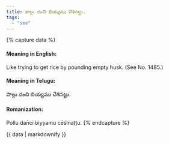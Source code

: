 ```yaml
---
title: పొల్లు దంచి బియ్యము చేశినట్టు.
tags:
  - "see"
---
```


{% capture data %}
#### Meaning in English:
Like trying to get rice by pounding empty husk.
(See No. 1485.)

#### Meaning in Telugu:
పొల్లు దంచి బియ్యము చేశినట్టు.

#### Romanization:
Pollu dan̄ci biyyamu cēśinaṭṭu.
{% endcapture %}

{{ data | markdownify }}

